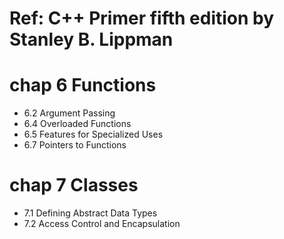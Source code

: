 # Ref: C++ Primer fifth edition by Stanley B. Lippman

# chap 6 Functions
- 6.2 Argument Passing
- 6.4 Overloaded Functions
- 6.5 Features for Specialized Uses
- 6.7 Pointers to Functions

# chap 7 Classes 
- 7.1 Defining Abstract Data Types
- 7.2 Access Control and Encapsulation